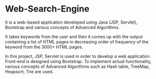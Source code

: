 # Web-Search-Engine

It is a web-based application developed using Java (JSP, Servlet), Bootstrap and various concepts of Advanced Algorithms.

It takes keywords from the user and then it comes up with the output containing a list of HTML pages in decreasing order of frequency of the keyword from the 3000+ HTML pages.

In this project, JSP, Servlet is used in order to develop a web application. Front-end is designed using Bootstrap. To implement actual functionality, various concepts of Advanced Algorithms such as Hash table, TreeMap, Heapsort, Trie are used.
